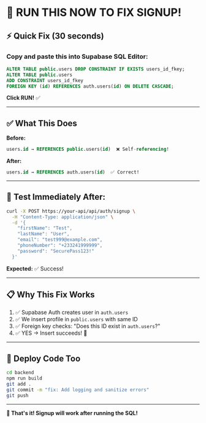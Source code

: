 # 🚨 RUN THIS NOW TO FIX SIGNUP!

## ⚡ **Quick Fix (30 seconds)**

### **Copy and paste this into Supabase SQL Editor:**

```sql
ALTER TABLE public.users DROP CONSTRAINT IF EXISTS users_id_fkey;
ALTER TABLE public.users 
ADD CONSTRAINT users_id_fkey 
FOREIGN KEY (id) REFERENCES auth.users(id) ON DELETE CASCADE;
```

**Click RUN!** ✅

---

## ✅ **What This Does**

**Before:**
```sql
users.id → REFERENCES public.users(id)  ❌ Self-referencing!
```

**After:**
```sql
users.id → REFERENCES auth.users(id)  ✅ Correct!
```

---

## 🧪 **Test Immediately After:**

```bash
curl -X POST https://your-api/api/auth/signup \
  -H "Content-Type: application/json" \
  -d '{
    "firstName": "Test",
    "lastName": "User",
    "email": "test999@example.com",
    "phoneNumber": "+233241999999",
    "password": "SecurePass123!"
  }'
```

**Expected:** ✅ Success!

---

## 📋 **Why This Fix Works**

1. ✅ Supabase Auth creates user in `auth.users`
2. ✅ We insert profile in `public.users` with same ID
3. ✅ Foreign key checks: "Does this ID exist in `auth.users`?"
4. ✅ YES → Insert succeeds! 🎉

---

## 🚀 **Deploy Code Too**

```bash
cd backend
npm run build
git add .
git commit -m "fix: Add logging and sanitize errors"
git push
```

---

**🎉 That's it! Signup will work after running the SQL!**


